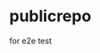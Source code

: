 # publicrepo
for e2e test






















































































































































































































































































































































































































































































































































































































































































































































































































































































































































































































































































































































































































































































































































































































































































































































































































































































































































































































































































































































































































































































































































































































































































































































































































































































































































































































































































































































































































































































































































































































































































































































































































































































































































































































































































































































































































































